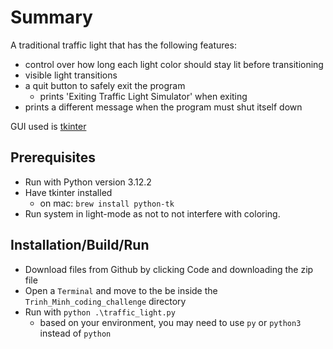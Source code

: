 # Summary
A traditional traffic light that has the following features:
- control over how long each light color should stay lit before transitioning
- visible light transitions
- a quit button to safely exit the program
    - prints 'Exiting Traffic Light Simulator' when exiting
- prints a different message when the program must shut itself down

GUI used is [tkinter](https://docs.python.org/3/library/tkinter.html)

## Prerequisites
- Run with Python version 3.12.2
- Have tkinter installed
    - on mac: `brew install python-tk`
- Run system in light-mode as not to not interfere with coloring. 

## Installation/Build/Run
- Download files from Github by clicking Code and downloading the zip file
- Open a `Terminal` and move to the be inside the `Trinh_Minh_coding_challenge` directory
- Run with `python .\traffic_light.py`
    - based on your environment, you may need to use `py` or `python3` instead of `python`
